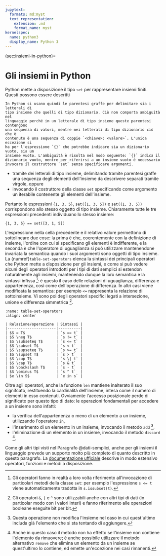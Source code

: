 ```yaml
---
jupytext:
  formats: md:myst
  text_representation:
    extension: .md
    format_name: myst
kernelspec:
  name: python3
  display_name: Python 3
---
```


(sec:insiemi-in-python)=
# Gli insiemi in Python

Python mette a disposizione il tipo `set` per rappresentare insiemi finiti.
Questi possono essere descritti

```{margin}
In Python si usano quindi le parentesi graffe per delimitare sia i letterali di
tipo insieme che quelli di tipo dizionario. Ciò non comporta ambiguità nel
linguaggio perché in un letterale di tipo insieme queste parentesi contengono
una sequenza di valori, mentre nei letterali di tipo dizionario ciò che è
contenuto è una sequenza di coppie `<chiave>: <valore>`. L'unica eccezione si
ha per l'espressione `{}` che potrebbe indicare sia un dizionario vuoto, sia un
insieme vuoto. L'ambiguità è risolta nel modo seguente: `{}` indica il
dizionario vuoto, mentre per riferirsi a un insieme vuoto è necessario
invocare il costruttore `set` senza specificare argomenti.
```
- tramite dei letterali di tipo insieme, delimitando tramite parentesi graffe
  una sequenza degli elementi dell'insieme da descrivere separati tramite
  virgole, oppure
- invocando il costruttore della classe `set` specificando come argomento un
  iterabile contenente gli elementi dell'insieme.

Pertanto le espressioni `{1, 3, 5}`, `set([1, 3, 5])` e `set((1, 3, 5))`
corrispondono allo stesso oggetto di tipo insieme. Chiaramente tutte le tre
espressioni precedenti individuano lo stesso insieme:

```{code-block} python
{1, 3, 5} == set([3, 1, 5])
```

L'espressione nella cella precedente e il relativo valore permettono di
sottolineare due cose: la prima è che, coerentemente con la definizione di
insieme, l'ordine con cui si specificano gli elementi è indifferente, e la
seconda è che l'operatore di uguaglianza si può utilizzare mantenendone
invariata la semantica quando i suoi argomenti sono oggetti di tipo insieme.
La {numref}`table-set-operators` elenca la sintassi dei principali operatori
che Python mette a disposizione per gli insiemi, e come si può vedere alcuni
degli operatori introdotti per i tipi di dati semplici si estendon
naturalmente agli insiemi, mantenendo dunque la loro semantica e la sintassi
infissa [^alternate-set-operations]: è questo il caso delle relazioni di
uguaglianza, differenza e appartenenza, così come dell'operazione di
differenza. In altri casi viene modificata la semantica: per esempio `<=`
rappresenta la relazione di sottoinsieme. Vi sono poi degli operatori specifici
legati a intersezione, unione e differenza simmetrica [^bitwise].


```{table} Sintassi delle principali relazioni tra insiemi utilizzabili in Python, indicando con $S$ e $T$ due insiemi e con <code>s</code> e <code>t</code> i corrispondenti oggetti.
:name: table-set-operators
:align: center

| Relazione/operazione | Sintassi |
|----------------------|----------|
| $S = T$              | `s == t` |
| $S \neq T$           | `s != t` |
| $S \subseteq T$      | `s <= t` |
| $S \subset T$        | `s < t`  |
| $S \supseteq T$      | `s >= t` |
| $S \supset T$        | `s > t`  |
| $S \cup T$           | `s \| t` |
| $S \cap T$           | `s & t`  |
| $S \backslash T$     | `s - t`  |
| $S \ominus T$        | `s ^ t`  |
| $e \in S$            | `e in s` |

```

Oltre agli operatori, anche la funzione `len` mantiene inalterato il suo
signifcato, restituendo la cardinalità dell'insieme, intesa come il numero di
elementi in esso contenuti. Ovviamente l'accesso posizionale perde di
significato per questo tipo di dato: le operazioni fondamentali per accedere a
un insieme sono infatti:
- la verifica dell'appartenenza o meno di un elemento a un insieme, utilizzando
  l'operatore `in`,
- l'inserimento di un elemento in un insieme, invocando il metodo `add`
  [^add-existing],
- l'eliminazione di un elemento in un insieme, invocando il metodo `discard`
  [^remove-existing].

Come gli altri tipi visti nel Paragrafo @dati-semplici, anche per
gli insiemi il linguaggio prevede un supporto molto più completo di quanto
descritto in questo paragrafo. La
[documentazione ufficiale](https://docs.python.org/3/library/stdtypes.html#set)
descrive in modo estensivo operatori, funzioni e metodi a disposizione.

[^alternate-set-operations]: Gli operatori fanno in realtà a loro volta
riferimento all'invocazione di particolari metodi della classe `set`: per
esempio l'espressione `s <= t` viene automaticamente tradotta in
`s.issubset(t)`.

[^bitwise]: Gli operatori `&`, `|` e `^` sono utilizzabili anche con altri tipi
di dati (in particolar modo con i valori interi) e fanno riferimento alle
operazioni booleane eseguite bit per bit.

[^add-existing]: Questa operazione non modifica l'insieme nel caso in cui
quest'ultimo includa già l'elemento che si sta tentando di aggiungere.

[^remove-existing]: Anche in questo caso il metodo non ha effetto se l'insieme
non contiene l'elemento da rimuovere; è anche possibile utilizzare il metodo
alternativo `remove` che elimina un elemento da un insieme se quest'ultimo lo
contiene, ed emette un'eccezione nei casi rimanenti.
